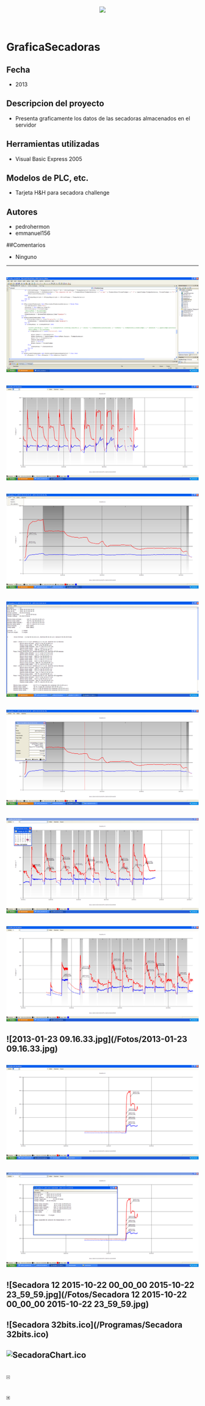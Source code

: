 <br/>
<p align="center">
  <img src="https://avatars2.githubusercontent.com/u/15052789?v=3&s=200">
</p>
<br/>

# GraficaSecadoras

## Fecha 
* 2013

## Descripcion del proyecto
* Presenta graficamente los datos de las secadoras almacenados en el servidor

## Herramientas utilizadas
* Visual Basic Express 2005

## Modelos de PLC, etc.
* Tarjeta H&H para secadora challenge

## Autores
* pedrohermon
* emmanuel156

##Comentarios
* Ninguno

---
![001.png](/Fotos/001.png)
---
![002.png](/Fotos/002.png)
---
![003.png](/Fotos/003.png)
---
![004.png](/Fotos/004.png)
---
![005.png](/Fotos/005.png)
---
![006.png](/Fotos/006.png)
---
![007.png](/Fotos/007.png)
---
![2013-01-23 09.16.33.jpg](/Fotos/2013-01-23 09.16.33.jpg)
---
![PequeXP000.png](/Fotos/PequeXP000.png)
---
![PequeXP001.png](/Fotos/PequeXP001.png)
---
![Secadora 12 2015-10-22 00_00_00 2015-10-22 23_59_59.jpg](/Fotos/Secadora 12 2015-10-22 00_00_00 2015-10-22 23_59_59.jpg)
---
![Secadora 32bits.ico](/Programas/Secadora 32bits.ico)
---
![SecadoraChart.ico](/Programas/SecadoraChart.ico)
---
![UpgradeReport_Minus.gif](/Programas/_UpgradeReport_Files/UpgradeReport_Minus.gif)
---
![UpgradeReport_Plus.gif](/Programas/_UpgradeReport_Files/UpgradeReport_Plus.gif)
---
